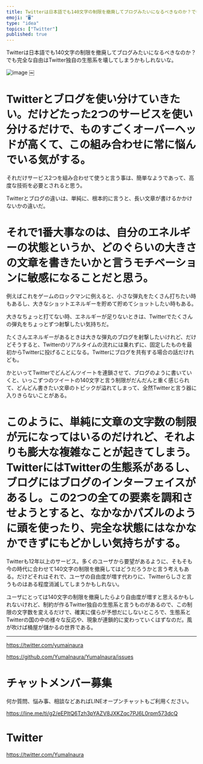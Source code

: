 ```yaml
---
title: Twitterは日本語でも140文字の制限を撤廃してブログみたいになるべきなのか？でも完全な自由はTwitter独自の生態系を壊してしまうか
emoji: "🖥"
type: "idea"
topics: ["Twitter"]
published: true
---
```


Twitterは日本語でも140文字の制限を撤廃してブログみたいになるべきなのか？でも完全な自由はTwitter独自の生態系を壊してしまうかもしれないな。

![image](https://user-images.githubusercontent.com/13635059/51148196-9a0eb580-18a0-11e9-8214-ce8d0b5e0c66.png)
￼


# Twitterとブログを使い分けていきたい。だけどたった2つのサービスを使い分けるだけで、ものすごくオーバーヘッドが高くて、この組み合わせに常に悩んでいる気がする。

それだけサービス2つを組み合わせて使うと言う事は、簡単なようであって、高度な技術を必要とされると思う。

Twitterとブログの違いは、単純に、根本的に言うと、長い文章が書けるかかけないかの違いだ。

# それで1番大事なのは、自分のエネルギーの状態というか、どのぐらいの大きさの文章を書きたいかと言うモチベーションに敏感になることだと思う。

例えばこれをゲームのロックマンに例えると、小さな弾丸をたくさん打ちたい時もあるし、大きなショットエネルギーを貯めて貯めてショットしたい時もある。

大きなちょっと打てない時、エネルギーが足りないときは、Twitterでたくさんの弾丸をちょっとずつ射撃したい気持ちだ。

たくさんエネルギーがあるときは大きな弾丸のブログを射撃したいけれど、だけどそうすると、Twitterのリアルタイムの流れには乗れずに、固定したものを最初からTwitterに投げることになる。Twitterにブログを共有する場合の話だけれども。

かといってTwitterでどんどんツイートを連鎖させて、ブログのように書いていくと、いっこずつのツイートの140文字と言う制限がだんだんと重く感じられて、どんどん書きたい文章のトピックが溢れてしまって、全然Twitterと言う器に入りきらないことがある。

# このように、単純に文章の文字数の制限が元になってはいるのだけれど、それよりも膨大な複雑なことが起きてしまう。TwitterにはTwitterの生態系があるし、ブログにはブログのインターフェイスがあるし。この2つの全ての要素を調和させようとすると、なかなかパズルのように頭を使ったり、完全な状態にはなかなかできずにもどかしい気持ちがする。

Twitterも12年以上のサービス。多くのユーザから要望があるように、そもそも今の時代に合わせて140文字の制限を撤廃してはどうだろうかと言う考えもある。だけどそれはそれで、ユーザの自由度が増す代わりに、Twitterらしさと言うものはある程度消滅してしまうかもしれない。

ユーザにとっては140文字の制限を撤廃したらより自由度が増すと思えるかもしれないけれど、制約が作るTwitter独自の生態系と言うものがあるので、この制限の文字数を変えるだけで、確実に僕らが予想だにしないところで、生態系とTwitterの国の中の様々な反応や、現象が連鎖的に変わっていくはずなのだ。風が吹けば桶屋が儲かるの世界である。




---

https://twitter.com/yumainaura

https://github.com/YumaInaura/YumaInaura/issues









<!-- Update From Qiita API -->

# チャットメンバー募集


何か質問、悩み事、相談などあればLINEオープンチャットもご利用ください。

https://line.me/ti/g2/eEPltQ6Tzh3pYAZV8JXKZqc7PJ6L0rpm573dcQ





# Twitter


https://twitter.com/YumaInaura


<!-- Update From Qiita API -->


